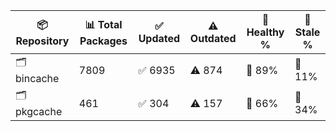 | 📦 Repository | 📊 Total Packages | ✅ Updated | ⚠️ Outdated | 💚 Healthy % | 🔴 Stale % |
|---------------|-------------------|------------|-------------|-------------|------------|
| 🗂️ bincache | 7809 | ✅ 6935 | ⚠️ 874 | 💚 89% | 🔴 11% |
| 🗂️ pkgcache | 461 | ✅ 304 | ⚠️ 157 | 💚 66% | 🔴 34% |
